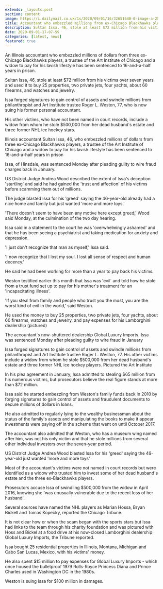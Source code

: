 ```yaml
---
extends: _layouts.post
section: content
image: https://i.dailymail.co.uk/1s/2020/09/01/16/32651640-0-image-a-25_1598975968184.jpg 
title: Accountant who embezzled millions from ex-Chicago Blackhawks players is sentenced to 16 years 
description: Sultan Issa, 46, stole at least $72 million from his victims over seven years and used the money to buy 25 properties, two private jets, four yachts, about 60 firearms and watches and jewelry. 
date: 2020-09-01-17-07-59 
categories: [latest, news] 
featured: true 
--- 
```

An Illinois accountant who embezzled millions of dollars from three ex-Chicago Blackhawks players, a trustee of the Art Institute of Chicago and a widow to pay for his lavish lifestyle has been sentenced to 16-and-a-half years in prison.  

Sultan Issa, 46, stole at least $72 million from his victims over seven years and used it to buy 25 properties, two private jets, four yachts, about 60 firearms, and watches and jewelry.

Issa forged signatures to gain control of assets and swindle millions from philanthropist and Art Institute trustee Roger L. Weston, 77, who is now suing his former personal accountant. 

His other victims, who have not been named in court records, include a widow from whom he stole $500,000 from her dead husband's estate and three former NHL ice hockey stars.  

Illinois accountant Sultan Issa, 46, who embezzled millions of dollars from three ex-Chicago Blackhawks players, a trustee of the Art Institute of Chicago and a widow to pay for his lavish lifestyle has been sentenced to 16-and-a-half years in prison

Issa, of Hinsdale, was sentenced Monday after pleading guilty to wire fraud charges back in January.  

US District Judge Andrea Wood described the extent of Issa's deception 'startling' and said he had gained the 'trust and affection' of his victims before scamming them out of millions. 

The judge blasted Issa for his 'greed' saying the 46-year-old already had a nice home and family but just wanted 'more and more toys.'

'There doesn't seem to have been any motive here except greed,' Wood said Monday, at the culmination of the two day hearing.

Issa said in a statement to the court he was 'overwhelmingly ashamed' and that he has been seeing a psychiatrist and taking medication for anxiety and depression.   

'I just don't recognize that man as myself,' Issa said. 

'I now recognize that I lost my soul. I lost all sense of respect and human decency.'

He said he had been working for more than a year to pay back his victims. 

Weston testified earlier this month that Issa was 'evil' and told how he stole from a trust fund set up to pay for his mother's treatment for an 'incapacitating illness'. 

 'If you steal from family and people who trust you the most, you are the worst kind of evil in the world,' said Weston.  

He used the money to buy 25 properties, two private jets, four yachts, about 60 firearms, watches and jewelry, and pay expenses for his Lamborghini dealership (pictured) 

The accountant's now-shuttered dealership Global Luxury Imports. Issa was sentenced Monday after pleading guilty to wire fraud in January 

Issa forged signatures to gain control of assets and swindle millions from philanthropist and Art Institute trustee Roger L. Weston, 77. His other victims include a widow from whom he stole $500,000 from her dead husband's estate and three former NHL ice hockey players. Pictured the Art Institute 

In his plea agreement in January, Issa admitted to stealing $65 million from his numerous victims, but prosecutors believe the real figure stands at more than $72 million.  

Issa said he started embezzling from Weston's family funds back in 2010 by forging signatures to gain control of assets and fraudulent documents to secure millions of dollars in loans. 

He also admitted to regularly lying to the wealthy businessman about the status of the family's assets and manipulating the books to make it appear investments were paying off in the scheme that went on until October 2017. 

The accountant also admitted that Weston, who has a museum wing named after him, was not his only victim and that he stole millions from several other individual investors over the seven-year period. 

US District Judge Andrea Wood blasted Issa for his 'greed' saying the 46-year-old just wanted 'more and more toys'

Most of the accountant's victims were not named in court records but were identified as a widow who trusted him to invest some of her dead husband's estate and the three ex-Blackhawks players.

Prosecutors accuse Issa of swindling $500,000 from the widow in April 2016, knowing she 'was unusually vulnerable due to the recent loss of her husband'. 

Several sources have named the NHL players as Marian Hossa, Bryan Bickell and Tomas Kopecky, reported the Chicago Tribune.

It is not clear how or when the scam began with the sports stars but Issa had links to the team through his charity foundation and was pictured with Hoss and Bickel at a food drive at his now-closed Lamborghini dealership Global Luxury Imports, the Tribune reported. 

Issa bought 25 residential properties in Illinois, Montana, Michigan and Cabo San Lucas, Mexico, with his victims' money.

He also spent $15 million to pay expenses for Global Luxury Imports - which once housed the bulletproof 1979 Rolls-Royce Princess Diana and Prince Charles used in Washington DC in the 1980s. 

Weston is suing Issa for $100 million in damages.  


